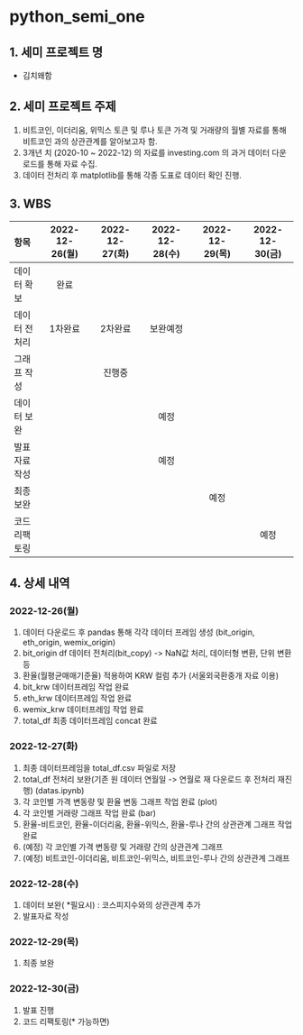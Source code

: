 # python_semi_one
## 1. 세미 프로젝트 명
- 김치왜함

## 2. 세미 프로젝트 주제
1. 비트코인, 이더리움, 위믹스 토큰 및 루나 토큰 가격 및 거래량의 월별 자료를 통해 비트코인 과의 상관관계를 알아보고자 함.
2. 3개년 치 (2020-10 ~ 2022-12) 의 자료를 investing.com 의 과거 데이터 다운로드를 통해 자료 수집.
3. 데이터 전처리 후 matplotlib를 통해 각종 도표로 데이터 확인 진행.

## 3. WBS
|항목|2022-12-26(월)|2022-12-27(화)|2022-12-28(수)|2022-12-29(목)|2022-12-30(금)|
|:-|:-:|:-:|:-:|:-:|:-:|
|데이터 확보|완료|||||
|데이터 전처리|1차완료|2차완료|보완예정|||
|그래프 작성||진행중||||
|데이터 보완|||예정|||
|발표자료 작성|||예정|||
|최종 보완||||예정||
|코드 리팩토링|||||예정|


## 4. 상세 내역
### 2022-12-26(월)
1.  데이터 다운로드 후 pandas 통해 각각 데이터 프레임 생성 (bit_origin, eth_origin, wemix_origin)
2. bit_origin df 데이터 전처리(bit_copy) -> NaN값 처리, 데이터형 변환, 단위 변환 등
3. 환율(월평균매매기준율) 적용하여 KRW 컬럼 추가 (서울외국환중개 자료 이용)
4. bit_krw 데이터프레임 작업 완료
5. eth_krw 데이터프레임 작업 완료
6. wemix_krw 데이터프레임 작업 완료
7. total_df 최종 데이터프레임 concat 완료

### 2022-12-27(화)
1. 최종 데이터프레임을 total_df.csv 파일로 저장
2. total_df 전처리 보완(기존 원 데이터 연월일 -> 연월로 재 다운로드 후 전처리 재진행) (datas.ipynb)
3. 각 코인별 가격 변동량 및 환율 변동 그래프 작업 완료 (plot)
4. 각 코인별 거래량 그래프 작업 완료 (bar)
5. 환율-비트코인, 환율-이더리움, 환율-위믹스, 환율-루나 간의 상관관계 그래프 작업 완료
6. (예정) 각 코인별 가격 변동량 및 거래량 간의 상관관계 그래프
7. (예정) 비트코인-이더리움, 비트코인-위믹스, 비트코인-루나 간의 상관관계 그래프

### 2022-12-28(수)
1. 데이터 보완( *필요시) : 코스피지수와의 상관관계 추가
2. 발표자료 작성

### 2022-12-29(목)
1. 최종 보완

### 2022-12-30(금)
1. 발표 진행
2. 코드 리팩토링(* 가능하면)